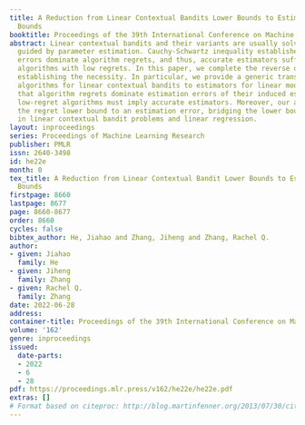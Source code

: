 ```yaml
---
title: A Reduction from Linear Contextual Bandits Lower Bounds to Estimations Lower
  Bounds
booktitle: Proceedings of the 39th International Conference on Machine Learning
abstract: Linear contextual bandits and their variants are usually solved using algorithms
  guided by parameter estimation. Cauchy-Schwartz inequality established that estimation
  errors dominate algorithm regrets, and thus, accurate estimators suffice to guarantee
  algorithms with low regrets. In this paper, we complete the reverse direction by
  establishing the necessity. In particular, we provide a generic transformation from
  algorithms for linear contextual bandits to estimators for linear models, and show
  that algorithm regrets dominate estimation errors of their induced estimators, i.e.,
  low-regret algorithms must imply accurate estimators. Moreover, our analysis reduces
  the regret lower bound to an estimation error, bridging the lower bound analysis
  in linear contextual bandit problems and linear regression.
layout: inproceedings
series: Proceedings of Machine Learning Research
publisher: PMLR
issn: 2640-3498
id: he22e
month: 0
tex_title: A Reduction from Linear Contextual Bandit Lower Bounds to Estimation Lower
  Bounds
firstpage: 8660
lastpage: 8677
page: 8660-8677
order: 8660
cycles: false
bibtex_author: He, Jiahao and Zhang, Jiheng and Zhang, Rachel Q.
author:
- given: Jiahao
  family: He
- given: Jiheng
  family: Zhang
- given: Rachel Q.
  family: Zhang
date: 2022-06-28
address:
container-title: Proceedings of the 39th International Conference on Machine Learning
volume: '162'
genre: inproceedings
issued:
  date-parts:
  - 2022
  - 6
  - 28
pdf: https://proceedings.mlr.press/v162/he22e/he22e.pdf
extras: []
# Format based on citeproc: http://blog.martinfenner.org/2013/07/30/citeproc-yaml-for-bibliographies/
---
```

